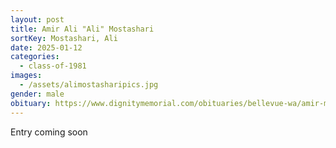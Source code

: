 ```yaml
---
layout: post
title: Amir Ali "Ali" Mostashari
sortKey: Mostashari, Ali
date: 2025-01-12
categories:
  - class-of-1981
images:
  - /assets/alimostasharipics.jpg
gender: male
obituary: https://www.dignitymemorial.com/obituaries/bellevue-wa/amir-mostashari-12200102
---
```

E﻿ntry coming soon